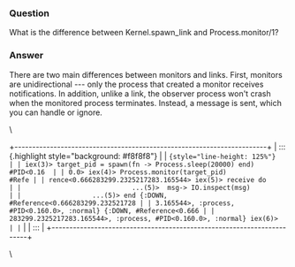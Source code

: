 ### Question
What is the difference between Kernel.spawn\_link and Process.monitor/1?


### Answer
<div>

<div>

<div>

<div>

There are two main differences between monitors and links. First,
monitors are unidirectional --- only the process that created a monitor
receives notifications. In addition, unlike a link, the observer process
won't crash when the monitored process terminates. Instead, a message is
sent, which you can handle or ignore. 

</div>

<div>

\

</div>

<div>

+-----------------------------------------------------------------------+
| ::: {.highlight style="background: #f8f8f8"}                          |
| ``` {style="line-height: 125%"}                                       |
| iex(3)> target_pid = spawn(fn -> Process.sleep(20000) end) #PID<0.16  |
| 0.0> iex(4)> Process.monitor(target_pid)                        #Refe |
| rence<0.666283299.2325217283.165544> iex(5)> receive do               |
|                            ...(5)>  msg-> IO.inspect(msg)             |
|                  ...(5)> end {:DOWN, #Reference<0.666283299.232521728 |
| 3.165544>, :process, #PID<0.160.0>, :normal} {:DOWN, #Reference<0.666 |
| 283299.2325217283.165544>, :process, #PID<0.160.0>, :normal} iex(6)>  |
| ```                                                                   |
| :::                                                                   |
+-----------------------------------------------------------------------+

\

</div>

</div>

</div>

</div>


